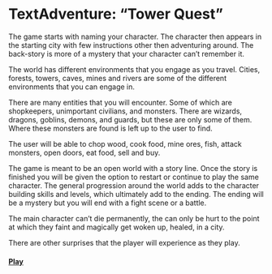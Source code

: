TextAdventure:
“Tower Quest”
==================

The game starts with naming your character. The character then appears in the starting city with few instructions other then adventuring around. The back-story is more of a mystery that your character can’t remember it.

The world has different environments that you engage as you travel. Cities, forests, towers, caves, mines and rivers are some of the different environments that you can engage in.

There are many entities that you will encounter. Some of which are shopkeepers, unimportant civilians, and monsters. There are wizards, dragons, goblins, demons, and guards, but these are only some of them. Where these monsters are found is left up to the user to find.

The user will be able to chop wood, cook food, mine ores, fish, attack monsters, open doors, eat food, sell and buy.

The game is meant to be an open world with a story line. Once the story is finished you will be given the option to restart or continue to play the same character. The general progression around the world adds to the character building skills and levels, which ultimately add to the ending. The ending will be a mystery but you will end with a fight scene or a battle.

The main character can’t die permanently, the can only be hurt to the point at which they faint and magically get woken up, healed, in a city.

There are other surprises that the player will experience as they play.

#### [Play](https://chris221.github.io/TextAdventure/Tower%20Quest/game.html)
